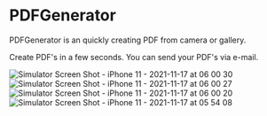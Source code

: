 # PDFGenerator

PDFGenerator is an quickly creating PDF from camera or gallery.

Create PDF's in a few seconds. You can send your PDF's via e-mail.



![Simulator Screen Shot - iPhone 11 - 2021-11-17 at 06 00 30](https://user-images.githubusercontent.com/32518149/142127772-f5cb2b11-842d-4993-bd39-64a3d3475f9a.png)
![Simulator Screen Shot - iPhone 11 - 2021-11-17 at 06 00 27](https://user-images.githubusercontent.com/32518149/142127778-7825b8d6-6ac5-4a7b-9b0c-f9f656913e76.png)
![Simulator Screen Shot - iPhone 11 - 2021-11-17 at 06 00 20](https://user-images.githubusercontent.com/32518149/142127783-c833dc30-e607-4230-ba19-fc12eb224dd2.png)
![Simulator Screen Shot - iPhone 11 - 2021-11-17 at 05 54 08](https://user-images.githubusercontent.com/32518149/142127809-5d292e7a-b565-4bbb-85ca-2969eb6ad21b.png)
